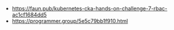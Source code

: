 - https://faun.pub/kubernetes-cka-hands-on-challenge-7-rbac-ac1cf1684dd5
- https://programmer.group/5e5c79bb1f910.html

